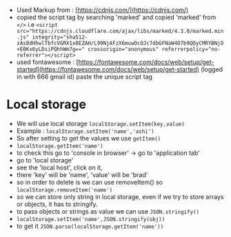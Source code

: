 - Used Markup from : [https://cdnjs.com/](https://cdnjs.com/)
- copied the script tag by searching 'marked' and copied 'marked' from `</>` i.e `<script src="https://cdnjs.cloudflare.com/ajax/libs/marked/4.3.0/marked.min.js" integrity="sha512-zAs8dHhwlTbfcVGRX1x0EZAH/L99NjAFzX6muwOcOJc7dbGFNaW4O7b9QOyCMRYBNjO+E0Kx6yLDsiPQhhWm7g==" crossorigin="anonymous" referrerpolicy="no-referrer"></script>`
- used fontawesome : [https://fontawesome.com/docs/web/setup/get-started](https://fontawesome.com/docs/web/setup/get-started) (logged in with 666 gmail id) paste the unique script tag

# Local storage

- We will use local storage `localStorage.setItem(key,value)`
- Example : `localStorage.setItem('name','ashi')`
- So after setting to get the values we use `getItem()`
- `localStorage.getItem('name')`
- to check this go to 'console in browser' -> go to 'application tab'
- go to 'local storage'
- see the 'local host', click on it,
- there 'key' will be 'name', 'value' will be 'brad'
- so in order to delete is we can use removeItem() so `localStorage.removeItem('name')`
- so we can store only string in local storage, even if we try to store arrays or objects, it has to stringify.
- to pass objects or strings as value we can use `JSON.stringify()`
- `localStorage.setItem('name',JSON.stringify(obj))`
- to get it `JSON.parse(localStorage.getItem('name'))`
